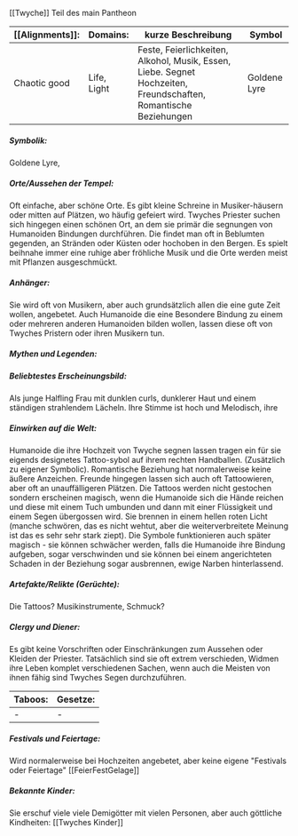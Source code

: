 [[Twyche]] 
Teil des main Pantheon

| [[Alignments]]: | Domains:    | kurze Beschreibung                                                                                               | Symbol       |
| --------------- | ----------- | ---------------------------------------------------------------------------------------------------------------- | ------------ |
| Chaotic good    | Life, Light | Feste, Feierlichkeiten, Alkohol, Musik, Essen, Liebe. Segnet Hochzeiten, Freundschaften, Romantische Beziehungen | Goldene Lyre |
##### Symbolik:
Goldene Lyre, 
##### Orte/Aussehen der Tempel:
Oft einfache, aber schöne Orte. Es gibt kleine Schreine in Musiker-häusern oder mitten auf Plätzen, wo häufig gefeiert wird. Twyches Priester suchen sich hingegen einen schönen Ort, an dem sie primär die segnungen von Humanoiden Bindungen durchführen. Die findet man oft in Beblumten gegenden, an Stränden oder Küsten oder hochoben in den Bergen. Es spielt beihnahe immer eine ruhige aber fröhliche Musik und die Orte werden meist mit Pflanzen ausgeschmückt.
##### Anhänger:
Sie wird oft von Musikern, aber auch grundsätzlich allen die eine gute Zeit wollen, angebetet. Auch Humanoide die eine Besondere Bindung zu einem oder mehreren anderen Humanoiden bilden wollen, lassen diese oft von Twyches Pristern oder ihren Musikern tun.
##### Mythen und Legenden:


##### Beliebtestes Erscheinungsbild:
Als junge Halfling Frau mit dunklen curls, dunklerer Haut und einem ständigen strahlendem Lächeln. Ihre Stimme ist hoch und Melodisch, ihre

##### Einwirken auf die Welt:
Humanoide die ihre Hochzeit von Twyche segnen lassen tragen ein für sie eigends designetes Tattoo-sybol auf ihrem rechten Handballen. (Zusätzlich zu eigener Symbolic). Romantische Beziehung hat normalerweise keine äußere Anzeichen. Freunde hingegen lassen sich auch oft Tattoowieren, aber oft an unauffälligeren Plätzen.
Die Tattoos werden nicht gestochen sondern erscheinen magisch, wenn die Humanoide sich die Hände reichen und diese mit einem Tuch umbunden und dann mit einer Flüssigkeit und einem Segen übergossen wird. Sie brennen in einem hellen roten Licht (manche schwören, das es nicht wehtut, aber die weiterverbreitete Meinung ist das es sehr sehr stark ziept). Die Symbole funktionieren auch später magisch - sie können schwächer werden, falls die Humanoide ihre Bindung aufgeben, sogar verschwinden und sie können bei einem angerichteten Schaden in der Beziehung sogar ausbrennen, ewige Narben hinterlassend.
##### Artefakte/Relikte (Gerüchte):
Die Tattoos?
Musikinstrumente, Schmuck?
##### Clergy und Diener:
Es gibt keine Vorschriften oder Einschränkungen zum Aussehen oder Kleiden der Priester. Tatsächlich sind sie oft extrem verschieden, Widmen ihre Leben komplet verschiedenen Sachen, wenn auch die Meisten von ihnen fähig sind Twyches Segen durchzuführen.

| Taboos: | Gesetze: |
| ------- | -------- |
| -       | -        |
##### Festivals und Feiertage: 
Wird normalerweise bei Hochzeiten angebetet, aber keine eigene "Festivals oder Feiertage"
[[FeierFestGelage]]
##### Bekannte Kinder:
Sie erschuf viele viele Demigötter mit vielen Personen, aber auch göttliche Kindheiten:
[[Twyches Kinder]] 